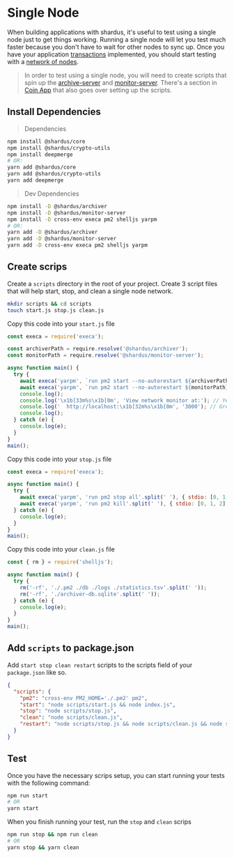# Single Node

When building applications with shardus, it's useful to test using a single node just to get things working. Running a single node will let you test much faster because you don't have to wait for other nodes to sync up. Once you have your application [transactions](../development/transactions) implemented, you should start testing with a [network of nodes](./network-of-nodes).

> In order to test using a single node, you will need to create scripts that spin up the [archive-server](../../tools/archive-server) and [monitor-server](../../tools/monitor-server). There's a section in [Coin App](../../examples/coin-app-template) that also goes over setting up the scripts.

## Install Dependencies

> Dependencies

```bash
npm install @shardus/core
npm install @shardus/crypto-utils
npm install deepmerge
# OR:
yarn add @shardus/core
yarn add @shardus/crypto-utils
yarn add deepmerge
```

> Dev Dependencies

```bash
npm install -D @shardus/archiver
npm install -D @shardus/monitor-server
npm install -D cross-env execa pm2 shelljs yarpm
# OR:
yarn add -D @shardus/archiver
yarn add -D @shardus/monitor-server
yarn add -D cross-env execa pm2 shelljs yarpm
```

## Create scrips

Create a `scripts` directory in the root of your project. Create 3 script files that will help start, stop, and clean a single node network.

```bash
mkdir scripts && cd scripts
touch start.js stop.js clean.js
```

Copy this code into your `start.js` file

```javascript
const execa = require('execa');

const archiverPath = require.resolve('@shardus/archiver');
const monitorPath = require.resolve('@shardus/monitor-server');

async function main() {
  try {
    await execa('yarpm', `run pm2 start --no-autorestart ${archiverPath}`.split(' '), { stdio: [0, 1, 2] });
    await execa('yarpm', `run pm2 start --no-autorestart ${monitorPath}`.split(' '), { stdio: [0, 1, 2] });
    console.log();
    console.log('\x1b[33m%s\x1b[0m', 'View network monitor at:'); // Yellow
    console.log('  http://localhost:\x1b[32m%s\x1b[0m', '3000'); // Green
    console.log();
  } catch (e) {
    console.log(e);
  }
}
main();
```

Copy this code into your `stop.js` file

```javascript
const execa = require('execa');

async function main() {
  try {
    await execa('yarpm', 'run pm2 stop all'.split(' '), { stdio: [0, 1, 2] });
    await execa('yarpm', 'run pm2 kill'.split(' '), { stdio: [0, 1, 2] });
  } catch (e) {
    console.log(e);
  }
}
main();
```

Copy this code into your `clean.js` file

```javascript
const { rm } = require('shelljs');

async function main() {
  try {
    rm('-rf', './.pm2 ./db ./logs ./statistics.tsv'.split(' '));
    rm('-rf', './archiver-db.sqlite'.split(' '));
  } catch (e) {
    console.log(e);
  }
}
main();
```

## Add `scripts` to package.json

Add `start stop clean restart` scripts to the scripts field of your `package.json` like so.

```json
{
  "scripts": {
    "pm2": "cross-env PM2_HOME='./.pm2' pm2",
    "start": "node scripts/start.js && node index.js",
    "stop": "node scripts/stop.js",
    "clean": "node scripts/clean.js",
    "restart": "node scripts/stop.js && node scripts/clean.js && node scripts/start.js && node index.js"
  }
}
```

## Test

Once you have the necessary scrips setup, you can start running your tests with the following command:

```bash
npm run start
# OR
yarn start
```

When you finish running your test, run the `stop` and `clean` scrips

```bash
npm run stop && npm run clean
# OR
yarn stop && yarn clean
```
